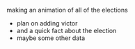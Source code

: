 making an animation of all of the elections
* plan on adding victor
* and a quick fact about the election
* maybe some other data